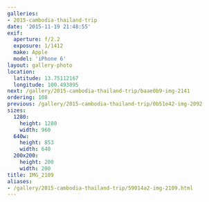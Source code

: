 ```yaml
---
galleries:
- 2015-cambodia-thailand-trip
date: '2015-11-19 21:48:55'
exif:
  aperture: f/2.2
  exposure: 1/1412
  make: Apple
  model: 'iPhone 6'
layout: gallery-photo
location:
  latitude: 13.75112167
  longitude: 100.493095
next: /gallery/2015-cambodia-thailand-trip/baae0b9-img-2141
ordering: 108
previous: /gallery/2015-cambodia-thailand-trip/0b51e42-img-2092
sizes:
  1280:
    height: 1280
    width: 960
  640w:
    height: 853
    width: 640
  200x200:
    height: 200
    width: 200
title: IMG_2109
aliases:
- /gallery/2015-cambodia-thailand-trip/59014a2-img-2109.html
---
```

